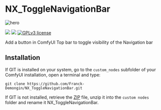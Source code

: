# NX_ToggleNavigationBar

![hero](https://github.com/user-attachments/assets/ed7ed307-74bc-45e5-9931-0c39926914ae)

<img src="https://img.shields.io/badge/Python-3.10-blue" /> <img src="https://img.shields.io/badge/ComfyUI-orange" /> [![GPLv3 license](https://img.shields.io/badge/License-GPLv3-blue.svg)](http://perso.crans.org/besson/LICENSE.html)

Add a button in ComfyUI Top bar to toggle visibility of the Navigation bar

## Installation

If GIT is installed on your system, go to the `custom_nodes` subfolder of your ComfyUI installation, open a terminal and type: 
```:bash
git clone https://github.com/Franck-Demongin/NX_ToggleNavigationBar.git
```

If GIT is not installed, retrieve the [ZIP](https://github.com/Franck-Demongin/NX_ToggleNavigationBar.git) file, unzip it into the `custom nodes` folder and rename it NX_ToggleNavigationBar.
